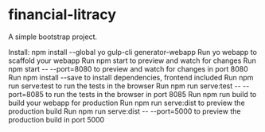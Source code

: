 # financial-litracy
A simple bootstrap project.

Install: npm install --global yo gulp-cli generator-webapp
Run yo webapp to scaffold your webapp
Run npm start to preview and watch for changes
Run npm start -- --port=8080 to preview and watch for changes in port 8080
Run npm install --save <package> to install dependencies, frontend included
Run npm run serve:test to run the tests in the browser
Run npm run serve:test -- --port=8085 to run the tests in the browser in port 8085
Run npm run build to build your webapp for production
Run npm run serve:dist to preview the production build
Run npm run serve:dist -- --port=5000 to preview the production build in port 5000
